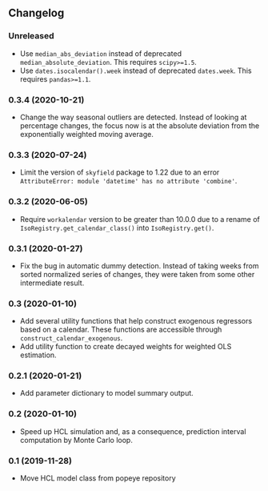 ## Changelog

### Unreleased
- Use `median_abs_deviation` instead of deprecated `median_absolute_deviation`. This requires `scipy>=1.5`.
- Use `dates.isocalendar().week` instead of deprecated `dates.week`. This requires `pandas>=1.1`.

### 0.3.4 (2020-10-21)
- Change the way seasonal outliers are detected. Instead of looking at percentage changes, the focus now is at the absolute deviation from the exponentially weighted moving average.

### 0.3.3 (2020-07-24)
- Limit the version of `skyfield` package to 1.22 due to an error `AttributeError: module 'datetime' has no attribute 'combine'`.

### 0.3.2 (2020-06-05)
- Require `workalendar` version to be greater than 10.0.0 due to a rename of `IsoRegistry.get_calendar_class()` into `IsoRegistry.get()`.
 
### 0.3.1 (2020-01-27)
- Fix the bug in automatic dummy detection. Instead of taking weeks from sorted normalized series of changes, they were taken from some other intermediate result. 

### 0.3 (2020-01-10)
- Add several utility functions that help construct exogenous regressors based on a calendar. These functions are accessible through `construct_calendar_exogenous`. 
- Add utility function to create decayed weights for weighted OLS estimation.

### 0.2.1 (2020-01-21)

- Add parameter dictionary to model summary output.

### 0.2 (2020-01-10)

- Speed up HCL simulation and, as a consequence, prediction interval computation by Monte Carlo loop.
 
### 0.1 (2019-11-28)

- Move HCL model class from popeye repository